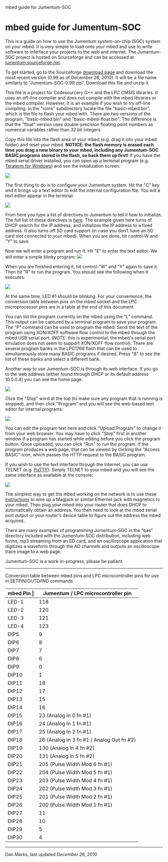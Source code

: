 mbed guide for Jumentum-SOC 

# mbed guide for Jumentum-SOC

This is a guide on how to use the Jumentum system-on-chip (SOC) system on your mbed. It is very simple to load onto your mbed and use to write software to inferface your projects to the web and internet. The Jumentum-SOC project is hosted on Sourceforge and can be accessed at [jumentum.sourceforge.net](http://jumentum.sourceforge.net/).

To get started, go to the Sourceforge [download page](https://sourceforge.net/projects/jumentum/files/Jumentum-SOC/) and download the most recent version (0.99 as of December 26, 2010). It will be a file name similarly to "Jumentum-SOC-0.99.zip". Download this file and unzip it.

This file is a project for Codesourcery G++ and the LPC CMSIS libraries. It uses an off-line compiler and does not compile with the mbed libraries or the mbed compiler. However, it is an example if you wish to try off-line compiling. In the "roms" subdirectory locate the file "basic-mbed.bin", which is the file to flash your mbed with. There are two versions of the program, "basic-mbed.bin" and "basic-mbed-float.bin". The difference is that the "float" version uses double-precision floating point numbers as numerical variables rather than 32 bit integers.

Copy this file into the flash area of your mbed (e.g. drag it into your mbed folder) and reset your mbed. **NOTICE: the flash memory is erased each time you drag a new binary to your mbed, including any Jumentum-SOC BASIC programs stored in the flash, so back them up first!** If you have the mbed serial driver installed, you can open up a terminal program (e.g. [Teraterm for Windows](http://ttssh2.sourceforge.jp/index.html.en)) and see the initialization screen:

![](initializejumentum.jpg)

The first thing to do is to configure your Jumentum system. Hit the "C" key and it brings up a text editor to edit the internal configuration file. You will a text editor appear in the terminal:

![](jumentumtexteditor.jpg)

From here you type a list of directives to Jumentum to tell it how to initialize. The full list of these directives is [here](http://jumentum.sourceforge.net/configuration.html). The example given here turns of DHCP search for the IP address, and initializes the IP address to a fixed address. It also turns off SD card support (in case you don't have an SD card slot connected to your mbed). When you are done, hit control-W and "Y" to save.

Now we will enter a program and run it. Hit "E" to enter the text editor. We will enter a simple blinky program: ![](blinkyprog.jpg)

When you are finished entering it, hit control-"W" and "Y" again to save it. Then hit "R" to run the program. You should see the following when it executes:

![](blinkyprogrun.jpg)

At the same time, LED #1 should be blinking. For your convenience, the conversion table between pins on the mbed socket and the LPC microprocessor pins are in a table at the end of this document.

You can list the program currently on the mbed using the "L" command. This output can be captured by a terminal program to save your program. The "P" command can be used to program the mbed. Send the text of the program using XON/XOFF software flow control to the mbed through the mbed USB serial port. (NOTE: this is experimental, the mbed's serial port emulation does not seem to support XON/XOFF flow control). There are several program banks in the LPC1768 flash that can be used to simultaneously store many BASIC programs if desired. Press "B" to see the list of these banks and select a different bank.

Another way to use Jumentum-SOC is through its web interface. If you go to the web address (either found through DHCP or its default address 10.0.0.4) you can see the home page:

![](jumentumstartwebpage.jpg)

Click the "Stop" word at the top (to make sure any program that is running is stopped), and then click "Program" and you will see the web-based text editor for internal programs:

![](jumentumwebpagetexteditor.jpg)

You can edit the program text here and click "Upload Program" to change it from your web browser. You may have to click "Stop" first in another window if a program has started while editing before you click the program button. Once uploaded, you can click "Run" to run the program. If the program produces a web page, that can be viewed by clicking the "Access BASIC" icon, which passes the HTTP request to the BASIC program.

If you wish to use the text interface through the Internet, you can use TELNET (e.g. [PuTTY](http://www.chiark.greenend.org.uk/~sgtatham/putty/)). Simply TELNET to your mbed and you will see the same interface as available at the console:

![](jumentummbedtelnet.jpg)

The simplest way to get the mbed working on the network is to use these [instructions](http://mbed.org/users/rolf/notebook/ethernet/) to wire up a Magjack or similar Ethernet jack with magnetics to your mbed. Then plug your mbed into your router that does DHCP to automatically obtain an address. You then need to look at the mbed serial port output or your router's device table to figure out the address the mbed acquired.

There are many examples of programming Jumentum-SOC in the "bas" directory included with the Jumentum-SOC distribution, including web forms, mp3 streaming from an SD card, and an oscilloscope application that digitizes a waveform through the AD channels and outputs an oscilloscope trace image to a web page.

Jumentum-SOC is a work-in-progress, please be patient.

- - -

Conversion table between mbed pins and LPC microcontroller pins for use in SETPIN/OUTD/IND commands

| mbed Pin \| | Jumentum / LPC microcontroller pin |
| --- | --- |
| LED-1 | 118 |
| LED-2 | 120 |
| LED-3 | 121 |
| LED-4 | 123 |
| DIP5 | 9   |
| DIP6 | 8   |
| DIP7 | 7   |
| DIP8 | 6   |
| DIP9 | 0   |
| DIP10 | 1   |
| DIP11 | 18  |
| DIP12 | 17  |
| DIP13 | 15  |
| DIP14 | 16  |
| DIP15 | 23 (Analog In 0 fn #1) |
| DIP16 | 24 (Analog In 1 fn #1) |
| DIP17 | 25 (Analog In 2 fn #1) |
| DIP18 | 26 (Analog In 3 fn #1 / Analog Out fn #2) |
| DIP19 | 130 (Analog In 4 fn #2) |
| DIP20 | 131 (Analog In 5 fn #2) |
| DIP21 | 205 (Pulse Width Mod 6 fn #1) |
| DIP22 | 204 (Pulse Width Mod 5 fn #1) |
| DIP23 | 203 (Pulse Width Mod 4 fn #1) |
| DIP24 | 202 (Pulse Width Mod 3 fn #1) |
| DIP25 | 201 (Pulse Width Mod 2 fn #1) |
| DIP26 | 200 (Pulse Width Mod 1 fn #1) |
| DIP27 | 11  |
| DIP28 | 10  |
| DIP29 | 5   |
| DIP30 | 4   |

- - -

Dan Marks, last updated _December 26, 2010_
